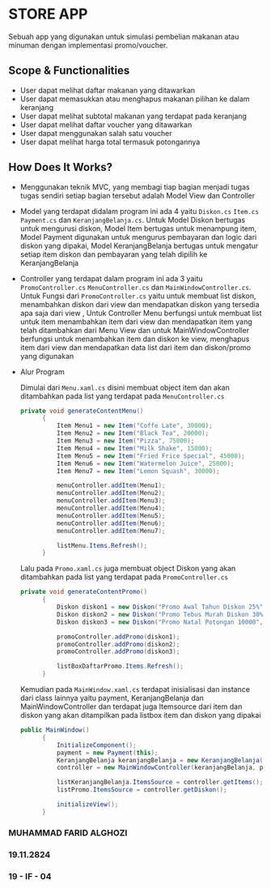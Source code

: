 # STORE APP
Sebuah app yang digunakan untuk simulasi pembelian makanan atau minuman dengan implementasi promo/voucher.

## Scope & Functionalities
- User dapat melihat daftar makanan yang ditawarkan
- User dapat memasukkan atau menghapus makanan pilihan ke dalam keranjang
- User dapat melihat subtotal makanan yang terdapat pada keranjang
- User dapat melihat daftar voucher yang ditawarkan
- User dapat menggunakan salah satu voucher
- User dapat melihat harga total termasuk potongannya

## How Does It Works?
- Menggunakan teknik MVC, yang membagi tiap bagian menjadi tugas tugas sendiri setiap bagian tersebut adalah Model View dan Controller

- Model yang terdapat didalam program ini ada 4 yaitu `Diskon.cs` `Item.cs` `Payment.cs` dan `KeranjangBelanja.cs`. Untuk Model Diskon bertugas untuk mengurusi diskon, Model Item bertugas untuk menampung item, Model Payment digunakan untuk mengurus pembayaran dan logic dari diskon yang dipakai, Model KeranjangBelanja bertugas untuk mengatur setiap item diskon dan pembayaran yang telah dipilih ke KeranjangBelanja

- Controller yang terdapat dalam program ini ada 3 yaitu `PromoController.cs` `MenuController.cs` dan `MainWindowController.cs`. Untuk Fungsi dari `PromoController.cs` yaitu untuk membuat list diskon, menambahkan diskon dari view dan mendapatkan diskon yang tersedia apa saja dari view , Untuk Controller Menu berfungsi untuk membuat list untuk item menambahkan item dari view dan mendapatkan item yang telah ditambahkan dari Menu View dan untuk MainWindowController berfungsi untuk menambahkan item dan diskon ke view, menghapus item dari view dan mendapatkan data list dari item dan diskon/promo yang digunakan

- Alur Program

  Dimulai dari `Menu.xaml.cs` disini membuat object item dan akan ditambahkan pada list yang terdapat pada `MenuController.cs`

  ```csharp
  private void generateContentMenu()
        {
            Item Menu1 = new Item("Coffe Late", 30000);
            Item Menu2 = new Item("Black Tea", 20000);
            Item Menu3 = new Item("Pizza", 75000);
            Item Menu4 = new Item("Milk Shake", 15000);
            Item Menu5 = new Item("Fried Frice Special", 45000);
            Item Menu6 = new Item("Watermelon Juice", 25000);
            Item Menu7 = new Item("Lemon Squash", 30000);

            menuController.addItem(Menu1);
            menuController.addItem(Menu2);
            menuController.addItem(Menu3);
            menuController.addItem(Menu4);
            menuController.addItem(Menu5);
            menuController.addItem(Menu6);
            menuController.addItem(Menu7);

            listMenu.Items.Refresh();
        }
  ```
  Lalu pada `Promo.xaml.cs` juga membuat object Diskon yang akan ditambahkan pada list yang terdapat pada `PromoController.cs`
  ```csharp
  private void generateContentPromo()
        {
            Diskon diskon1 = new Diskon("Promo Awal Tahun Diskon 25%", 25000);
            Diskon diskon2 = new Diskon("Promo Tebus Murah Diskon 30% Atau Maksimal 30.000", 30000);
            Diskon diskon3 = new Diskon("Promo Natal Potongan 10000", 10000);

            promoController.addPromo(diskon1);
            promoController.addPromo(diskon2);
            promoController.addPromo(diskon3);

            listBoxDaftarPromo.Items.Refresh();
        }
  ```
  Kemudian pada `MainWindow.xaml.cs` terdapat inisialisasi dan instance dari class lainnya yaitu payment, KeranjangBelanja dan MainWindowController dan terdapat juga Itemsource dari item dan diskon yang akan ditampilkan pada listbox item dan diskon yang dipakai
  ```csharp
  public MainWindow()
        {
            InitializeComponent();
            payment = new Payment(this);
            KeranjangBelanja keranjangBelanja = new KeranjangBelanja(payment, this);
            controller = new MainWindowController(keranjangBelanja, payment);

            listKeranjangBelanja.ItemsSource = controller.getItems();
            listPromo.ItemsSource = controller.getDiskon();

            initializeView();
        }
  ```

### MUHAMMAD FARID ALGHOZI
### 19.11.2824
### 19 - IF - 04